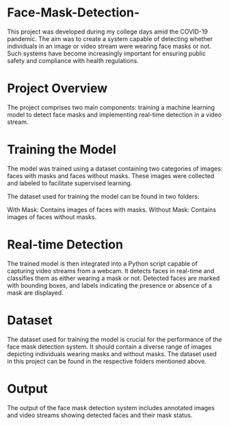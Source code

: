 # Face-Mask-Detection-

This project was developed during my college days amid the COVID-19 pandemic. The aim was to create a system capable of detecting whether individuals in an image or video stream were wearing face masks or not. Such systems have become increasingly important for ensuring public safety and compliance with health regulations.

# Project Overview
The project comprises two main components: training a machine learning model to detect face masks and implementing real-time detection in a video stream.

# Training the Model
The model was trained using a dataset containing two categories of images: faces with masks and faces without masks. These images were collected and labeled to facilitate supervised learning.

The dataset used for training the model can be found in two folders:

With Mask: Contains images of faces with masks.
Without Mask: Contains images of faces without masks.
 
# Real-time Detection
The trained model is then integrated into a Python script capable of capturing video streams from a webcam. It detects faces in real-time and classifies them as either wearing a mask or not. Detected faces are marked with bounding boxes, and labels indicating the presence or absence of a mask are displayed.

# Dataset
The dataset used for training the model is crucial for the performance of the face mask detection system. It should contain a diverse range of images depicting individuals wearing masks and without masks. The dataset used in this project can be found in the respective folders mentioned above.

# Output
The output of the face mask detection system includes annotated images and video streams showing detected faces and their mask status.
